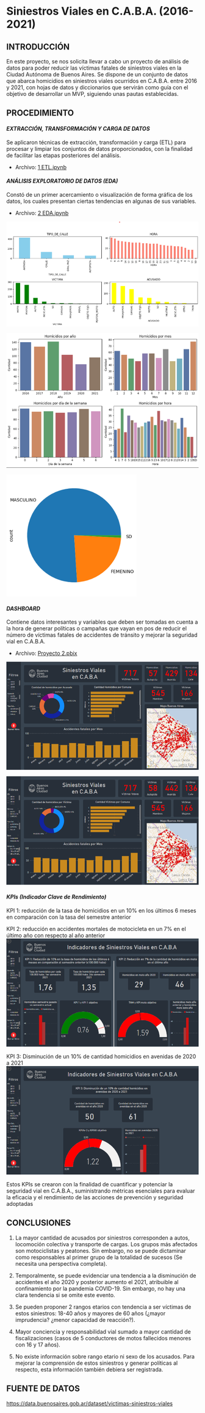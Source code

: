 # Siniestros Viales en C.A.B.A. (2016-2021)


## INTRODUCCIÓN
En este proyecto, se nos solicita llevar a cabo un proyecto de análisis de datos para poder reducir las víctimas fatales de siniestros viales en la Ciudad Autónoma de Buenos Aires. Se dispone de un conjunto de datos que abarca homicidios en siniestros viales ocurridos en C.A.B.A. entre 2016 y 2021, con hojas de datos y diccionarios que servirán como guía con el objetivo de desarrollar un MVP, siguiendo unas pautas establecidas.

## PROCEDIMIENTO

#### *EXTRACCIÓN, TRANSFORMACIÓN Y CARGA DE DATOS*
Se aplicaron técnicas de extracción, transformación y carga (ETL) para procesar y limpiar los conjuntos de datos proporcionados, con la finalidad de facilitar las etapas posteriores del análisis.
- Archivo: [1 ETL.ipynb](https://github.com/cristobalqv/siniestros-viales/blob/main/1%20ETL.ipynb "1 ETL")

#### *ANÁLISIS EXPLORATORIO DE DATOS (EDA)*

Constó de un primer acercamiento o visualización de forma gráfica de los datos, los cuales presentan ciertas tendencias en algunas de sus variables.
- Archivo: [2 EDA.ipynb](https://github.com/cristobalqv/siniestros-viales/blob/main/2%20EDA.ipynb "2 EDA.ipynb")

[![EDA1](https://github.com/cristobalqv/siniestros-viales/blob/main/imagenes/EDA1.png "EDA1")](https://github.com/cristobalqv/siniestros-viales/blob/main/imagenes/EDA1.png "EDA1")

[![EDA 2](https://github.com/cristobalqv/siniestros-viales/blob/main/imagenes/EDA2.png "EDA 2")](https://github.com/cristobalqv/siniestros-viales/blob/main/imagenes/EDA2.png "EDA 2")

[![EDA 3](https://github.com/cristobalqv/siniestros-viales/blob/main/imagenes/EDA3.png "EDA 3")](https://github.com/cristobalqv/siniestros-viales/blob/main/imagenes/EDA3.png "EDA 3")

#### *DASHBOARD*
Contiene datos interesantes y variables que deben ser tomadas en cuenta a la hora de generar políticas o campañas que vayan en pos de reducir el número de víctimas fatales de accidentes de tránsito y mejorar la seguridad vial en C.A.B.A.
- Archivo: [Proyecto 2.pbix](https://github.com/cristobalqv/siniestros-viales/blob/main/Proyecto%202.pbix "Proyecto 2.pbix")

[![Dashboard homicidios](https://github.com/cristobalqv/siniestros-viales/blob/main/imagenes/dashboard%20homicidios.png "Dashboard homicidios")](https://github.com/cristobalqv/siniestros-viales/blob/main/imagenes/dashboard%20homicidios.png "Dashboard homicidios")

[![Dashboard victimas](https://github.com/cristobalqv/siniestros-viales/blob/main/imagenes/dashboard%20victimas.png "Dashboard victimas")](https://github.com/cristobalqv/siniestros-viales/blob/main/imagenes/dashboard%20victimas.png "Dashboard victimas")

#### *KPIs (Indicador Clave de Rendimiento)*
KPI 1: reducción de la tasa de homicidios en un 10% en los últimos 6 meses en comparación con la tasa del semestre anterior

KPI 2: reducción en accidentes mortales de motocicleta en un 7% en el último año con respecto al año anterior
[![KPI 1 y 2](https://github.com/cristobalqv/siniestros-viales/blob/main/imagenes/kpi%201%20y%202.png "KPI 1 y 2")](https://github.com/cristobalqv/siniestros-viales/blob/main/imagenes/kpi%201%20y%202.png "KPI 1 y 2")



KPI 3: Disminución de un 10% de cantidad homicidios en avenidas de 2020 a 2021
[![KPI 3](https://github.com/cristobalqv/siniestros-viales/blob/main/imagenes/kpi%203.png "KPI 3")](https://github.com/cristobalqv/siniestros-viales/blob/main/imagenes/kpi%203.png "KPI 3")


Estos KPIs se crearon con la finalidad de cuantificar y potenciar la seguridad vial en C.A.B.A., suministrando métricas esenciales para evaluar la eficacia y el rendimiento de las acciones de prevención y seguridad adoptadas

## CONCLUSIONES

1. La mayor cantidad de acusados por siniestros corresponden a autos, locomoción colectiva y transporte de cargas. Los grupos más afectados son motociclistas y peatones. Sin embargo, no se puede dictaminar como responsables al primer grupo de la totalidad de sucesos (Se necesita una perspectiva completa).

3. Temporalmente, se puede evidenciar una tendencia a la disminución de accidentes el año 2020 y posterior aumento el 2021, atribuible al confinamiento por la pandemia COVID-19. Sin embargo, no hay una clara tendencia si se omite este evento.

5. Se pueden proponer 2 rangos etarios con tendencia a ser víctimas de estos siniestros: 18-40 años y mayores de 60 años (¿mayor imprudencia? ¿menor capacidad de reacción?). 

7. Mayor conciencia y responsabilidad vial sumado a mayor cantidad de fiscalizaciones (casos de 5 conductores de motos fallecidos menores 
 con 16 y 17 años).

9. No existe información sobre rango etario ni sexo de los acusados. Para mejorar la comprensión de estos siniestros y generar políticas al respecto, esta información también debiera ser registrada.

## FUENTE DE DATOS
https://data.buenosaires.gob.ar/dataset/victimas-siniestros-viales
